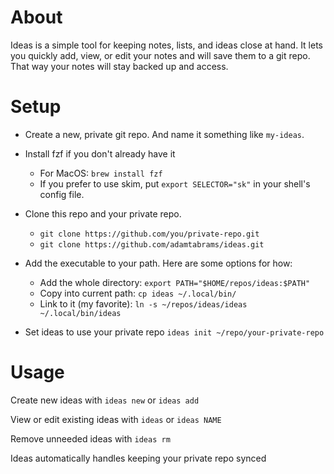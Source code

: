 # About

Ideas is a simple tool for keeping notes, lists, and ideas close at hand.
It lets you quickly add, view, or edit your notes and will save them to a git repo.
That way your notes will stay backed up and access.


# Setup

* Create a new, private git repo. And name it something like `my-ideas`.

* Install fzf if you don't already have it
    * For MacOS: `brew install fzf`
    * If you prefer to use skim, put `export SELECTOR="sk"` in your shell's config file.

* Clone this repo and your private repo.
    * `git clone https://github.com/you/private-repo.git`
    * `git clone https://github.com/adamtabrams/ideas.git`

* Add the executable to your path. Here are some options for how:
    * Add the whole directory: `export PATH="$HOME/repos/ideas:$PATH"`
    * Copy into current path: `cp ideas ~/.local/bin/`
    * Link to it (my favorite): `ln -s ~/repos/ideas/ideas ~/.local/bin/ideas`

* Set ideas to use your private repo `ideas init ~/repo/your-private-repo`


# Usage

Create new ideas with `ideas new` or `ideas add`

View or edit existing ideas with `ideas` or `ideas NAME`

Remove unneeded ideas with `ideas rm`

Ideas automatically handles keeping your private repo synced
